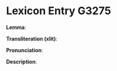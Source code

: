 # Lexicon Entry G3275

**Lemma**: 

**Transliteration (xlit)**: 

**Pronunciation**: 

**Description**:

